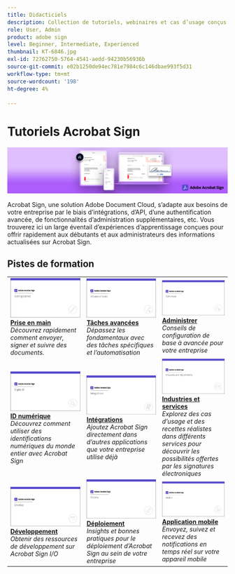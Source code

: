 ```yaml
---
title: Didacticiels
description: Collection de tutoriels, webinaires et cas d’usage conçus pour offrir rapidement aux débutants et administrateurs des fonctionnalités avancées sur Acrobat Sign
role: User, Admin
product: adobe sign
level: Beginner, Intermediate, Experienced
thumbnail: KT-6846.jpg
exl-id: 72762750-5764-4541-aedd-94230b56936b
source-git-commit: e02b1250de94ec781e7984c6c146dbae993f5d31
workflow-type: tm+mt
source-wordcount: '198'
ht-degree: 4%

---
```


# Tutoriels Acrobat Sign

![Image héros Acrobat Sign](assets/Hero_Sign.jpg)

Acrobat Sign, une solution Adobe Document Cloud, s’adapte aux besoins de votre entreprise par le biais d’intégrations, d’API, d’une authentification avancée, de fonctionnalités d’administration supplémentaires, etc. Vous trouverez ici un large éventail d’expériences d’apprentissage conçues pour offrir rapidement aux débutants et aux administrateurs des informations actualisées sur Acrobat Sign.

## Pistes de formation

<table style="table-layout:fixed">
<tr>
  <td>
    <a href="sign-beginner-tutorials/beginner-users-overview.md">
      <img alt="Prise en main" src="assets/AS_Title_Getting-Started.png" />
    </a>
    <div>
    <a href="sign-beginner-tutorials/beginner-users-overview.md"><strong>Prise en main</strong></a>
    </div>
    <em>Découvrez rapidement comment envoyer, signer et suivre des documents.</em>
    <br>
  </td>
  <td>
    <a href="sign-advanced-users/advanced-users-overview.md">
      <img alt="Tâches avancées" src="assets/AS_Title_Advanced.png" />
    </a>
    <div>
    <a href="sign-advanced-users/advanced-users-overview.md"><strong>Tâches avancées</strong></a>
    </div>
    <em>Dépassez les fondamentaux avec des tâches spécifiques et l’automatisation</em>
    <br>
  </td>  
  <td>
    <a href="admin/intro-admin-overview.md">
      <img alt="Administrer" src="assets/AS_Title_Administer.png" />
    </a>
    <div>
    <a href="admin/intro-admin-overview.md"><strong>Administrer</strong></a>
    </div>
    <em>Conseils de configuration de base à avancée pour votre entreprise</em>
    <br>
  </td>
</tr>
<tr>
  <td>
    <a href="digitalid/digitalid-overview.md">
      <img alt="ID numérique" src="assets/AS_Title_DigitalID.png" />
    </a>
    <div>
    <a href="digitalid/digitalid-overview.md"><strong>ID numérique</strong></a>
    </div>
    <em>Découvrez comment utiliser des identifications numériques du monde entier avec Acrobat Sign</em>
    <br>
  </td>
  <td>
    <a href="integrations/integrations-overview.md">
      <img alt="Intégrations" src="assets/AS_Title_Integrate.png" />
    </a>
    <div>
    <a href="integrations/integrations-overview.md"><strong>Intégrations</strong></a>
    </div>
    <em>Ajoutez Acrobat Sign directement dans d’autres applications que votre entreprise utilise déjà</em>
    <br>
  </td>
  <td>
    <a href="sign-usecase/expand-inspire-overview.md">
      <img alt="Industries et services" src="assets/AS_Title_Industry.png" />
    </a>
    <div>
    <a href="sign-usecase/expand-inspire-overview.md"><strong>Industries et services</strong></a>
    </div>
    <em>Explorez des cas d’usage et des recettes réalistes dans différents services pour découvrir les possibilités offertes par les signatures électroniques</em>
    <br>
  </td>
</tr>
<tr>
  <td>
    <a href="develop/develop-overview.md">
      <img alt="Développement" src="assets/AS_Title_Develop.png" />
    </a>
    <div>
    <a href="develop/develop-overview.md"><strong>Développement</strong></a>
    </div>
    <em>Obtenir des ressources de développement sur Acrobat Sign I/O</em>
    <br>
  </td>
   <td>
    <a href="deploy-overview.md">
      <img alt="Déploiement" src="assets/AS_Title_Deploy.png" />
    </a>
    <div>
    <a href="deploy-overview.md"><strong>Déploiement</strong></a>
    </div>
    <em>Insights et bonnes pratiques pour le déploiement d’Acrobat Sign au sein de votre entreprise</em>
    <br>
  </td>
  <td>
    <a href="mobile/mobile-overview.md">
      <img alt="Application mobile" src="assets/AS_Title_Mobile.png" />
    </a>
    <div>
    <a href="mobile/mobile-overview.md"><strong>Application mobile</strong></a>
    </div>
    <em>Envoyez, suivez et recevez des notifications en temps réel sur votre appareil mobile</em>
    <br>
  </td>  
</tr>
</table>
